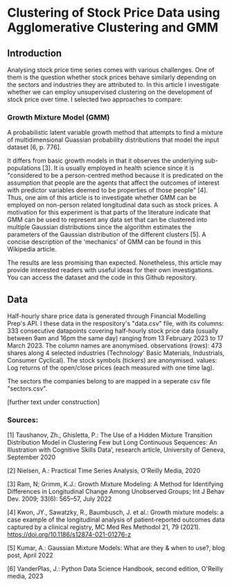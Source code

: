 # Clustering of Stock Price Data using Agglomerative Clustering and GMM
## Introduction



Analysing stock price time series comes with various challenges. One of them is the question whether stock prices behave similarly depending on the sectors and industries they are attributed to.
In this article I investigate whether we can employ unsupervised clustering on the development of stock price over time. I selected two approaches to compare:

### Growth Mixture Model (GMM)

A probabilistic latent variable growth method that attempts to find a mixture of multidimensional Guassian probability distributions that model the input dataset [6, p. 776].

It differs from basic growth models in that it observes the underlying sub-populations [3]. It is usually employed in health science since it is "considered to be a person-centred method because it is predicated on the assumption that people are the agents that affect the outcomes of interest with predictor variables deemed to be properties of those people" [4]. Thus, one aim of this article is to investigate whether GMM can be employed on non-person related longitudinal data such as stock prices. A motivation for this experiment is that parts of the literature indicate that GMM can be used to represent any data set that can be clustered into multiple Gaussian distributions since the algorithm estimates the parameters of the Gaussian distribution of the different clusters [5].
A concise description of the 'mechanics' of GMM can be found in this Wikipedia article.

The results are less promising than expected. Nonetheless, this article may provide interested readers with useful ideas for their own investigations.
You can access the dataset and the code in this Github repository. 

## Data 
Half-hourly share price data is generated through Financial Modelling Prep's API. I these data in the respository's "data.csv" file, with its
columns: 333 consecutive datapoints covering half-hourly stock price data (usually between 9am and 16pm the same day) ranging from 13 February 2023 to 17 March 2023. The column names are anonymised.
observations (rows): 473 shares along 4 selected industries (Technology' Basic Materials, Industrials, Consumer Cyclical). The stock symbols (tickers) are anonymised.
values: Log returns of the open/close prices (each measured with one time lag).

The sectors the companies belong to are mapped in a seperate csv file "sectors.csv".

[further text under construction]

### Sources:
[1] Taushanov, Zh., Ghisletta, P.: The Use of a Hidden Mixture Transition Distribution Model in Clustering Few but Long Continuous Sequences: An Illustration with Cognitive Skills Data', research article, University of Geneva, September 2020

[2] Nielsen, A.: Practical Time Series Analysis, O'Reilly Media, 2020

[3] Ram, N; Grimm, K.J.: Growth Mixture Modeling: A Method for Identifying Differences in Longitudinal Change Among Unobserved Groups; Int J Behav Dev. 2009; 33(6): 565–57, July 2022

[4] Kwon, JY., Sawatzky, R., Baumbusch, J. et al.: Growth mixture models: a case example of the longitudinal analysis of patient‐reported outcomes data captured by a clinical registry, MC Med Res Methodol 21, 79 (2021). https://doi.org/10.1186/s12874-021-01276-z

[5] Kumar, A.: Gaussian Mixture Models: What are they & when to use?, blog post, April 2022

[6] VanderPlas, J.: Python Data Science Handbook, second edition, O'Reilly media, 2023